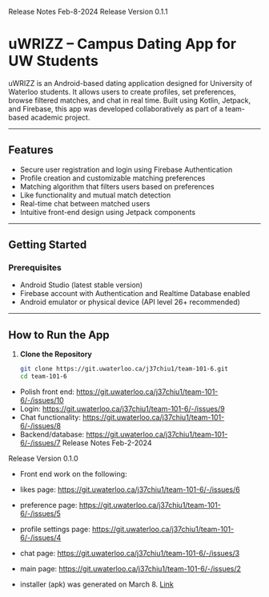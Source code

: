 Release Notes Feb-8-2024
Release Version 0.1.1

# uWRIZZ – Campus Dating App for UW Students

uWRIZZ is an Android-based dating application designed for University of Waterloo students. It allows users to create profiles, set preferences, browse filtered matches, and chat in real time. Built using Kotlin, Jetpack, and Firebase, this app was developed collaboratively as part of a team-based academic project.

---

## Features

- Secure user registration and login using Firebase Authentication
- Profile creation and customizable matching preferences
- Matching algorithm that filters users based on preferences
- Like functionality and mutual match detection
- Real-time chat between matched users
- Intuitive front-end design using Jetpack components

---

## Getting Started

### Prerequisites

- Android Studio (latest stable version)
- Firebase account with Authentication and Realtime Database enabled
- Android emulator or physical device (API level 26+ recommended)

---

## How to Run the App

1. **Clone the Repository**
   ```bash
   git clone https://git.uwaterloo.ca/j37chiu1/team-101-6.git
   cd team-101-6


- Polish front end: https://git.uwaterloo.ca/j37chiu1/team-101-6/-/issues/10
- Login: https://git.uwaterloo.ca/j37chiu1/team-101-6/-/issues/9
- Chat functionality: https://git.uwaterloo.ca/j37chiu1/team-101-6/-/issues/8
- Backend/database: https://git.uwaterloo.ca/j37chiu1/team-101-6/-/issues/7
Release Notes Feb-2-2024

Release Version 0.1.0

- Front end work on the following:
- likes page: https://git.uwaterloo.ca/j37chiu1/team-101-6/-/issues/6
- preference page: https://git.uwaterloo.ca/j37chiu1/team-101-6/-/issues/5
- profile settings page: https://git.uwaterloo.ca/j37chiu1/team-101-6/-/issues/4
- chat page: https://git.uwaterloo.ca/j37chiu1/team-101-6/-/issues/3
- main page: https://git.uwaterloo.ca/j37chiu1/team-101-6/-/issues/2


- installer (apk) was generated on March 8. [Link](https://git.uwaterloo.ca/j37chiu1/team-101-6/-/blob/main/app-debug.apk)

